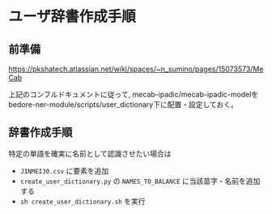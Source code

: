 # ユーザ辞書作成手順
## 前準備
https://pkshatech.atlassian.net/wiki/spaces/~n_sumino/pages/15073573/MeCab

上記のコンフルドキュメントに従って, mecab-ipadic/mecab-ipadic-modelをbedore-ner-module/scripts/user_dictionary下に配置・設定しておく。

## 辞書作成手順
特定の単語を確実に名前として認識させたい場合は
- `JINMEI30.csv` に要素を追加
- `create_user_dictionary.py` の `NAMES_TO_BALANCE` に当該苗字・名前を追加する
- `sh create_user_dictionary.sh` を実行
